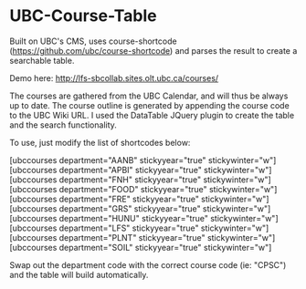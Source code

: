 # UBC-Course-Table
Built on UBC's CMS, uses course-shortcode (https://github.com/ubc/course-shortcode) and parses the result to create a searchable table. 

Demo here: http://lfs-sbcollab.sites.olt.ubc.ca/courses/

The courses are gathered from the UBC Calendar, and will thus be always up to date. The course outline is generated by appending the course code to the UBC Wiki URL. I used the DataTable JQuery plugin to create the table and the search functionality. 

To use, just modify the list of shortcodes below: 

[ubccourses department="AANB" stickyyear="true" stickywinter="w"] <br>
[ubccourses department="APBI" stickyyear="true" stickywinter="w"] <br>
[ubccourses department="FNH" stickyyear="true" stickywinter="w"] <br>
[ubccourses department="FOOD" stickyyear="true" stickywinter="w"] <br>
[ubccourses department="FRE" stickyyear="true" stickywinter="w"] <br>
[ubccourses department="GRS" stickyyear="true" stickywinter="w"] <br>
[ubccourses department="HUNU" stickyyear="true" stickywinter="w"] <br>
[ubccourses department="LFS" stickyyear="true" stickywinter="w"] <br>
[ubccourses department="PLNT" stickyyear="true" stickywinter="w"] <br>
[ubccourses department="SOIL" stickyyear="true" stickywinter="w"] <br>

Swap out the department code with the correct course code (ie: "CPSC") and the table will build automatically. 
